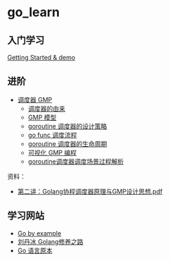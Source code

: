 # go_learn


## 入门学习

[Getting Started & demo](./doc/getting_started.md)

## 进阶

- [调度器 GMP]()
  - [调度器的由来](https://www.wolai.com/yanliang/qFEUip6ShMkLceu7PRZNhg)
  - [GMP 模型](https://www.wolai.com/yanliang/gqLHdMqxrdwg73MQvYQcjR)
  - [goroutine 调度器的设计策略](https://www.wolai.com/yanliang/6MjZrW4FjZyvJ89yhSYPqn)
  - [go func 调度流程](https://www.wolai.com/yanliang/5Sfjd71U4wLXZF9XTRKbEC)
  - [goroutine 调度器的生命周期](https://www.wolai.com/yanliang/ea2w1ZYabb41g5rL6SiPpk)
  - [可视化 GMP 编程](https://www.wolai.com/yanliang/gQiXBom8ZAmUPUFP7eJtg2)
  - [goroutine调度器调度场景过程解析](https://www.wolai.com/yanliang/kQNxJefRDVkNcNQqXR1g3X)


资料：

- [第二讲：Golang协程调度器原理与GMP设计思想.pdf](./pdf/第二讲：Golang协程调度器原理与GMP设计思想.pdf)

## 学习网站

- [Go by example](https://gobyexample.com/)
- [刘丹冰 Golang修养之路](https://www.yuque.com/aceld/)
- [Go 语言原本](https://golang.design/under-the-hood/)